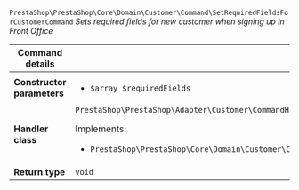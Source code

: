`PrestaShop\PrestaShop\Core\Domain\Customer\Command\SetRequiredFieldsForCustomerCommand`
_Sets required fields for new customer when signing up in Front Office_

| Command details            |    |
| -------------------------- | -- |
| **Constructor parameters** | <ul> <li>`$array $requiredFields`</li> </ul> |
| **Handler class**          | `PrestaShop\PrestaShop\Adapter\Customer\CommandHandler\SetRequiredFieldsForCustomerHandler`  <p> Implements: </p> <ul>  <li>`PrestaShop\PrestaShop\Core\Domain\Customer\CommandHandler\SetRequiredFieldsForCustomerHandlerInterface`</li>  |
| **Return type** |  `void`  |
